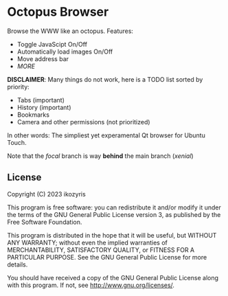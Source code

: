 # Octopus Browser

Browse the WWW like an octopus.
Features:
- Toggle JavaScipt On/Off
- Automatically load images On/Off
- Move address bar
- _MORE_

**DISCLAIMER**: Many things do not work, here is a TODO list sorted by priority:
- Tabs (important)
- History (important)
- Bookmarks
- Camera and other permissions (not prioritized)

In other words: The simpliest yet experamental Qt browser for Ubuntu Touch.

Note that the _focal_ branch is way **behind** the main branch (_xenial_)
## License

Copyright (C) 2023  ikozyris

This program is free software: you can redistribute it and/or modify it under the terms of the GNU General Public License version 3, as published
by the Free Software Foundation.

This program is distributed in the hope that it will be useful, but WITHOUT ANY WARRANTY; without even the implied warranties of MERCHANTABILITY, SATISFACTORY QUALITY, or FITNESS FOR A PARTICULAR PURPOSE.  See the GNU General Public License for more details.

You should have received a copy of the GNU General Public License along with this program.  If not, see <http://www.gnu.org/licenses/>.
